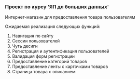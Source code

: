 ### Проект по курсу 'ЯП дл больших данных'
Интернет-магазин для предоставления товара пользователям
</br>
<p>Ожидаемая реализация следующих функций:</p>

1. Навигация по сайту
2. Сессии пользователей
3. Чуть десигн
4. Регистрация и аутентификация пользователей
5. Валидация форм регистрации
6. Предоставление категорий товаров
7. Предоставление ленты с карточками товаров
8. Страница товара с описанием